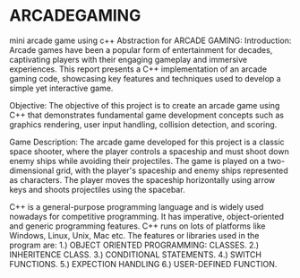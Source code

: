 # ARCADEGAMING
mini arcade game using c++
Abstraction for ARCADE GAMING:
Introduction:
Arcade games have been a popular form of entertainment for decades, captivating players with their engaging gameplay and immersive experiences. This report presents a C++ implementation of an arcade gaming code, showcasing key features and techniques used to develop a simple yet interactive game.

Objective:
The objective of this project is to create an arcade game using C++ that demonstrates fundamental game development concepts such as graphics rendering, user input handling, collision detection, and scoring.

Game Description:
The arcade game developed for this project is a classic space shooter, where the player controls a spaceship and must shoot down enemy ships while avoiding their projectiles. The game is played on a two-dimensional grid, with the player's spaceship and enemy ships represented as characters. The player moves the spaceship horizontally using arrow keys and shoots projectiles using the spacebar.

C++ is a general-purpose programming language and is widely used nowadays for competitive programming. It has imperative, object-oriented and generic programming features. C++ runs on lots of platforms like Windows, Linux, Unix, Mac etc. 
The features or libraries used in the program are: 
1.)	OBJECT  ORIENTED PROGRAMMING: CLASSES.
2.)	INHERITENCE CLASS.
3.)	CONDITIONAL  STATEMENTS.
4.)	SWITCH FUNCTIONS.
5.)	EXPECTION HANDLING
6.)	USER-DEFINED FUNCTION. 
